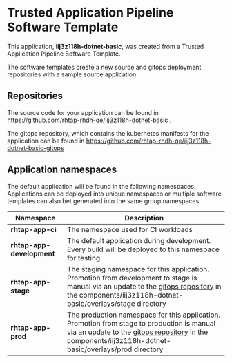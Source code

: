 # Trusted Application Pipeline Software Template

This application, **iij3z118h-dotnet-basic**, was created from a Trusted Application Pipeline Software Template.

The software templates create a new source and gitops deployment repositories with a sample source application. 

## Repositories

The source code for your application can be found in [https://github.com/rhtap-rhdh-qe/iij3z118h-dotnet-basic ](https://github.com/rhtap-rhdh-qe/iij3z118h-dotnet-basic ).
 
The gitops repository, which contains the kubernetes manifests for the application can be found in 
[https://github.com/rhtap-rhdh-qe/iij3z118h-dotnet-basic-gitops ](https://github.com/rhtap-rhdh-qe/iij3z118h-dotnet-basic-gitops ) 

## Application namespaces 

The default application will be found in the following namespaces. Applications can be deployed into unique namespaces or multiple software templates can also bet generated into the same group namespaces.  

|  Namespace   |  Description   |  
| -------- | -------- |
| **rhtap-app-ci** | The namespace used for CI workloads |
| **rhtap-app-development** | The default application during development. Every build will be deployed to this namespace for testing. |
| **rhtap-app-stage** | The staging namespace for this application. Promotion from development to stage is manual via an update to the [gitops repository](https://github.com/rhtap-rhdh-qe/iij3z118h-dotnet-basic-gitops ) in the components/iij3z118h-dotnet-basic/overlays/stage directory |
| **rhtap-app-prod** | The production namespace for this application. Promotion from stage to production is manual via an update to the [gitops repository](https://github.com/rhtap-rhdh-qe/iij3z118h-dotnet-basic-gitops ) in the components/iij3z118h-dotnet-basic/overlays/prod directory |